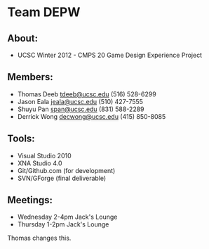 # Team DEPW #

## About: ##
* UCSC Winter 2012 - CMPS 20 Game Design Experience Project

## Members: ##
* Thomas Deeb   tdeeb@ucsc.edu    (516) 528-6299
* Jason Eala    jeala@ucsc.edu    (510) 427-7555
* Shuyu Pan     span@ucsc.edu     (831) 588-2289
* Derrick Wong  decwong@ucsc.edu  (415) 850-8085

## Tools: ##
* Visual Studio 2010
* XNA Studio 4.0
* Git/Github.com (for development)
* SVN/GForge (final deliverable)

## Meetings: ##
* Wednesday 2-4pm  Jack's Lounge
* Thursday  1-2pm  Jack's Lounge


Thomas changes this.